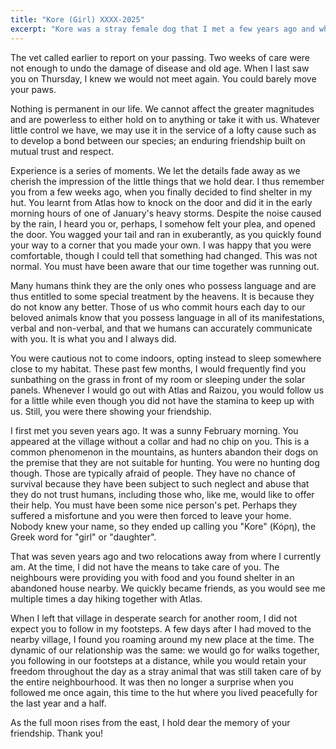 ```yaml
---
title: "Kore (Girl) XXXX-2025"
excerpt: "Kore was a stray female dog that I met a few years ago and which followed me around my mountains."
---
```


The vet called earlier to report on your passing. Two weeks of care
were not enough to undo the damage of disease and old age. When I last
saw you on Thursday, I knew we would not meet again. You could barely
move your paws.

Nothing is permanent in our life. We cannot affect the greater
magnitudes and are powerless to either hold on to anything or take it
with us. Whatever little control we have, we may use it in the service
of a lofty cause such as to develop a bond between our species; an
enduring friendship built on mutual trust and respect.

Experience is a series of moments. We let the details fade away as we
cherish the impression of the little things that we hold dear. I thus
remember you from a few weeks ago, when you finally decided to find
shelter in my hut. You learnt from Atlas how to knock on the door and
did it in the early morning hours of one of January's heavy storms.
Despite the noise caused by the rain, I heard you or, perhaps, I
somehow felt your plea, and opened the door. You wagged your tail and
ran in exuberantly, as you quickly found your way to a corner that you
made your own. I was happy that you were comfortable, though I could
tell that something had changed. This was not normal. You must have
been aware that our time together was running out.

Many humans think they are the only ones who possess language and are
thus entitled to some special treatment by the heavens. It is because
they do not know any better. Those of us who commit hours each day to
our beloved animals know that you possess language in all of its
manifestations, verbal and non-verbal, and that we humans can
accurately communicate with you. It is what you and I always did.

You were cautious not to come indoors, opting instead to sleep
somewhere close to my habitat. These past few months, I would
frequently find you sunbathing on the grass in front of my room or
sleeping under the solar panels. Whenever I would go out with Atlas
and Raizou, you would follow us for a little while even though you did
not have the stamina to keep up with us. Still, you were there showing
your friendship.

I first met you seven years ago. It was a sunny February morning. You
appeared at the village without a collar and had no chip on you. This
is a common phenomenon in the mountains, as hunters abandon their dogs
on the premise that they are not suitable for hunting. You were no
hunting dog though. Those are typically afraid of people. They have no
chance of survival because they have been subject to such neglect and
abuse that they do not trust humans, including those who, like me,
would like to offer their help. You must have been some nice person's
pet. Perhaps they suffered a misfortune and you were then forced to
leave your home. Nobody knew your name, so they ended up calling you
"Kore" (Κόρη), the Greek word for "girl" or "daughter".

That was seven years ago and two relocations away from where I
currently am. At the time, I did not have the means to take care of
you. The neighbours were providing you with food and you found shelter
in an abandoned house nearby. We quickly became friends, as you would
see me multiple times a day hiking together with Atlas.

When I left that village in desperate search for another room, I did
not expect you to follow in my footsteps. A few days after I had moved
to the nearby village, I found you roaming around my new place at the
time. The dynamic of our relationship was the same: we would go for
walks together, you following in our footsteps at a distance, while
you would retain your freedom throughout the day as a stray animal
that was still taken care of by the entire neighbourhood. It was then
no longer a surprise when you followed me once again, this time to the
hut where you lived peacefully for the last year and a half.

As the full moon rises from the east, I hold dear the memory of your
friendship. Thank you!

